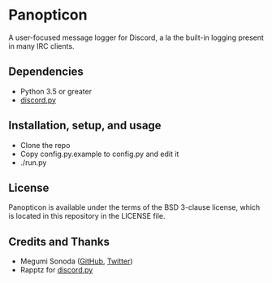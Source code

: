# Panopticon

A user-focused message logger for Discord, a la the built-in logging present in many IRC clients.

## Dependencies

* Python 3.5 or greater
* [discord.py](https://github.com/Rapptz/discord.py)

## Installation, setup, and usage

* Clone the repo
* Copy config.py.example to config.py and edit it
* ./run.py

## License
Panopticon is available under the terms of the BSD 3-clause license, which is located in this repository in the LICENSE file.

## Credits and Thanks
* Megumi Sonoda ([GitHub](https://github.com/megumisonoda), [Twitter](https://twitter.com/dreamyspell))
* Rapptz for [discord.py](https://github.com/Rapptz/discord.py)
